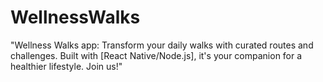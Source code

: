 # WellnessWalks
"Wellness Walks app: Transform your daily walks with curated routes and challenges. Built with [React Native/Node.js], it's your companion for a healthier lifestyle. Join us!"
